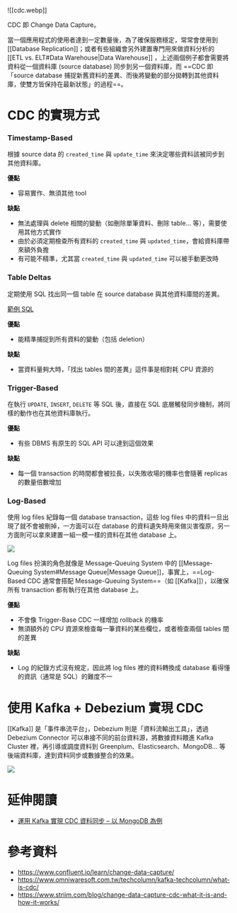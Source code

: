 ![[cdc.webp]]

CDC 即 Change Data Capture。

當一個應用程式的使用者達到一定數量後，為了確保服務穩定，常常會使用到 [[Database Replication]]；或者有些組織會另外建置專門用來做資料分析的 [[ETL vs. ELT#Data Warehouse|Data Warehouse]] ，上述兩個例子都會需要將資料從一個資料庫 (source database) 同步到另一個資料庫，而 ==CDC 即「source database 捕捉新舊資料的差異、而後將變動的部分拋轉到其他資料庫，使雙方皆保持在最新狀態」的過程==。

# CDC 的實現方式

### Timestamp-Based

根據 source data 的 `created_time` 與 `update_time` 來決定哪些資料該被同步到其他資料庫。

**優點**

- 容易實作、無須其他 tool

**缺點**

- 無法處理與 delete 相關的變動（如刪除單筆資料、刪除 table… 等），需要使用其他方式實作
- 由於必須定期檢查所有資料的 `created_time` 與 `updated_time`，會給資料庫帶來額外負擔
- 有可能不精準，尤其當 `created_time` 與 `updated_time` 可以被手動更改時

### Table Deltas

定期使用 SQL 找出同一個 table 在 source database 與其他資料庫間的差異。

[範例 SQL](https://www.mssqltips.com/sqlservertip/2779/ways-to-compare-and-find-differences-for-sql-server-tables-and-data/)

**優點**

- 能精準捕捉到所有資料的變動（包括 deletion）

**缺點**

- 當資料量夠大時，「找出 tables 間的差異」這件事是相對耗 CPU 資源的

### Trigger-Based

在執行 `UPDATE`, `INSERT`, `DELETE` 等 SQL 後，直接在 SQL 底層觸發同步機制，將同樣的動作也在其他資料庫執行。

**優點**

- 有些 DBMS 有原生的 SQL API 可以達到這個效果

**缺點**

- 每一個 transaction 的時間都會被拉長，以失敗收場的機率也會隨著 replicas 的數量倍數增加

### Log-Based

使用 log files 紀錄每一個 database transaction，這些 log files 中的資料一旦出現了就不會被刪掉，一方面可以在 database 的資料遺失時用來做災害復原，另一方面則可以拿來建置一組一模一樣的資料在其他 database 上。

![](<https://raw.githubusercontent.com/Jamison-Chen/KM-software/master/img/log-based-cdc.png>)

Log files 扮演的角色就像是 Message-Queuing System 中的 [[Message-Queuing System#Message Queue|Message Queue]]，事實上，==Log-Based CDC 通常會搭配 Message-Queuing System==（如 [[Kafka]]），以確保所有 transaction 都有執行在其他 database 上。

**優點**

- 不會像 Trigger-Base CDC 一樣增加 rollback 的機率
- 無須額外的 CPU 資源來檢查每一筆資料的某些欄位，或者檢查兩個 tables 間的差異

**缺點**

- Log 的紀錄方式沒有規定，因此將 log files 裡的資料轉換成 database 看得懂的資訊（通常是 SQL）的難度不一

# 使用 Kafka + Debezium 實現 CDC

[[Kafka]] 是「事件串流平台」，Debezium 則是「資料流輸出工具」，透過 Debezium Connector 可以串接不同的前台資料源，將數據資料餵進 Kafka Cluster 裡，再引導或調度資料到 Greenplum、Elasticsearch、MongoDB… 等後端資料庫，達到資料同步或數據整合的效果。

![](<https://raw.githubusercontent.com/Jamison-Chen/KM-software/master/img/debezium-arch.png>)

# 延伸閱讀

- [運用 Kafka 實現 CDC 資料同步 – 以 MongoDB 為例](https://www.omniwaresoft.com.tw/techcolumn/kafka-techcolumn/using-kafka-for-cdc-with-mongodb/)

# 參考資料

- <https://www.confluent.io/learn/change-data-capture/>
- <https://www.omniwaresoft.com.tw/techcolumn/kafka-techcolumn/what-is-cdc/>
- <https://www.striim.com/blog/change-data-capture-cdc-what-it-is-and-how-it-works/>

